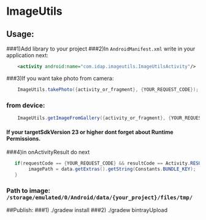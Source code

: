 # ImageUtils

## Usage:
###1)Add library to your project
###2)In `AndroidManifest.xml` write in your application next:
```xml
    <activity android:name="com.idap.imageutils.ImageUtilsActivity"/>
```
###3)If you want take photo from camera:
```java
    ImageUtils.takePhoto({activity_or_fragment}, {YOUR_REQUEST_CODE});
```
###  from device:
```java
    ImageUtils.getImageFromGallery({activity_or_fragment}, {YOUR_REQUEST_CODE});
```
#### If your targetSdkVersion 23 or higher dont forget about Runtime Permissions.
###4)in onActivityResult do next
```java
   if(requestCode == {YOUR_REQUEST_CODE} && resultCode == Activity.RESULT_OK){
        imagePath = data.getExtras().getString(Constants.BUNDLE_KEY);
   }
```
###  Path to image: `/storage/emulated/0/Android/data/{your_project}/files/tmp/`
  
##Publish:
###1) ./gradew install
###2) ./gradew bintrayUpload
